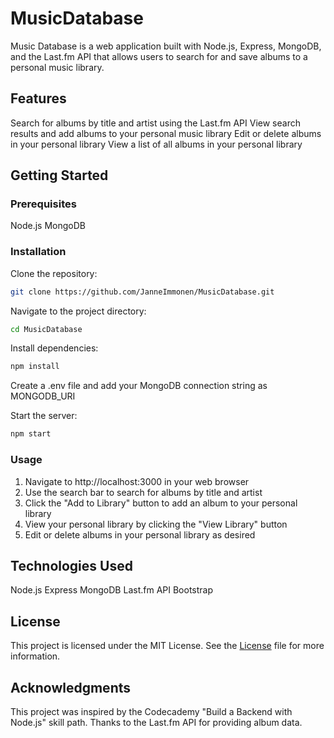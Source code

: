 # MusicDatabase
Music Database is a web application built with Node.js, Express, MongoDB, and the Last.fm API that allows users to search for and save albums to a personal music library.

## Features

Search for albums by title and artist using the Last.fm API
View search results and add albums to your personal music library
Edit or delete albums in your personal library
View a list of all albums in your personal library

## Getting Started

### Prerequisites

Node.js
MongoDB

### Installation

Clone the repository: 
```bash
git clone https://github.com/JanneImmonen/MusicDatabase.git
```
Navigate to the project directory:
```bash
cd MusicDatabase
```
Install dependencies: 
```bash
npm install
```
Create a .env file and add your MongoDB connection string as MONGODB_URI

Start the server: 
```bash
npm start
```
### Usage

1. Navigate to http://localhost:3000 in your web browser
2. Use the search bar to search for albums by title and artist
3. Click the "Add to Library" button to add an album to your personal library
4. View your personal library by clicking the "View Library" button
5. Edit or delete albums in your personal library as desired

## Technologies Used

Node.js
Express
MongoDB
Last.fm API
Bootstrap

## License
This project is licensed under the MIT License. See the [License](https://choosealicense.com/licenses/mit/) file for more information.

## Acknowledgments

This project was inspired by the Codecademy "Build a Backend with Node.js" skill path.
Thanks to the Last.fm API for providing album data.
